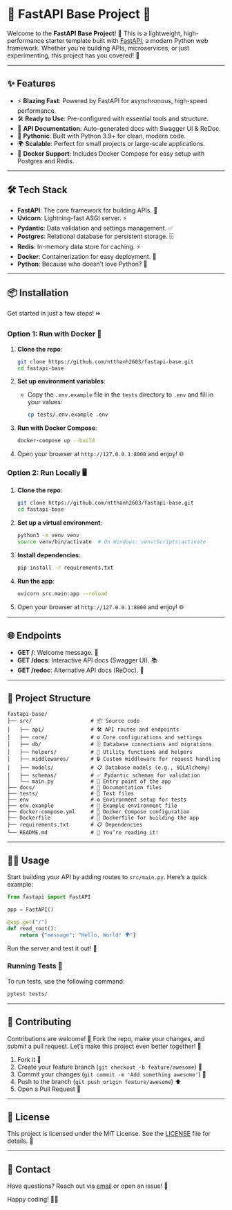# 🚀 FastAPI Base Project 🚀

Welcome to the **FastAPI Base Project**! 🎉 This is a lightweight, high-performance starter template built with [FastAPI](https://fastapi.tiangolo.com/), a modern Python web framework. Whether you're building APIs, microservices, or just experimenting, this project has you covered! 🌟

---

## ✨ Features

- ⚡ **Blazing Fast**: Powered by FastAPI for asynchronous, high-speed performance.
- 🛠️ **Ready to Use**: Pre-configured with essential tools and structure.
- 📝 **API Documentation**: Auto-generated docs with Swagger UI & ReDoc.
- 🐍 **Pythonic**: Built with Python 3.9+ for clean, modern code.
- 🌍 **Scalable**: Perfect for small projects or large-scale applications.
- 🐳 **Docker Support**: Includes Docker Compose for easy setup with Postgres and Redis.

---

## 🛠️ Tech Stack

- **FastAPI**: The core framework for building APIs. 🚀
- **Uvicorn**: Lightning-fast ASGI server. ⚡
- **Pydantic**: Data validation and settings management. ✅
- **Postgres**: Relational database for persistent storage. 🗄️
- **Redis**: In-memory data store for caching. ⚡
- **Docker**: Containerization for easy deployment. 🐳
- **Python**: Because who doesn’t love Python? 🐍

---

## 📦 Installation

Get started in just a few steps! ⏩

### Option 1: Run with Docker 🐳

1. **Clone the repo**:

   ```bash
   git clone https://github.com/ntthanh2603/fastapi-base.git
   cd fastapi-base
   ```

2. **Set up environment variables**:

   - Copy the `.env.example` file in the `tests` directory to `.env` and fill in your values:
     ```bash
     cp tests/.env.example .env
     ```

3. **Run with Docker Compose**:

   ```bash
   docker-compose up --build
   ```

4. Open your browser at `http://127.0.0.1:8000` and enjoy! 🌐

### Option 2: Run Locally 🖥️

1. **Clone the repo**:

   ```bash
   git clone https://github.com/ntthanh2603/fastapi-base.git
   cd fastapi-base
   ```

2. **Set up a virtual environment**:

   ```bash
   python3 -m venv venv
   source venv/bin/activate  # On Windows: venv\Scripts\activate
   ```

3. **Install dependencies**:

   ```bash
   pip install -r requirements.txt
   ```

4. **Run the app**:

   ```bash
   uvicorn src.main:app --reload
   ```

5. Open your browser at `http://127.0.0.1:8000` and enjoy! 🌐

---

## 🌐 Endpoints

- **GET /**: Welcome message. 👋
- **GET /docs**: Interactive API docs (Swagger UI). 📚
- **GET /redoc**: Alternative API docs (ReDoc). 📖

---

## 📂 Project Structure

```
fastapi-base/
├── src/                   # 📦 Source code
│   ├── api/               # 🛠️ API routes and endpoints
│   ├── core/              # ⚙️ Core configurations and settings
│   ├── db/                # 🗄️ Database connections and migrations
│   ├── helpers/           # 🧰 Utility functions and helpers
│   ├── middlewares/       # 🔒 Custom middleware for request handling
│   ├── models/            # 📋 Database models (e.g., SQLAlchemy)
│   ├── schemas/           # ✅ Pydantic schemas for validation
│   └── main.py            # 🚀 Entry point of the app
├── docs/                  # 📝 Documentation files
├── tests/                 # 🧪 Test files
├── env                    # ⚙️ Environment setup for tests
├── env.example            # 📄 Example environment file
├── docker-compose.yml     # 🐳 Docker Compose configuration
├── Dockerfile             # 🐳 Dockerfile for building the app
├── requirements.txt       # 📋 Dependencies
└── README.md              # 📝 You’re reading it!
```

---

## 🧑‍💻 Usage

Start building your API by adding routes to `src/main.py`. Here’s a quick example:

```python
from fastapi import FastAPI

app = FastAPI()

@app.get("/")
def read_root():
    return {"message": "Hello, World! 🌍"}
```

Run the server and test it out! 🎯

### Running Tests 🧪

To run tests, use the following command:

```bash
pytest tests/
```

---

## 🌟 Contributing

Contributions are welcome! 🙌 Fork the repo, make your changes, and submit a pull request. Let’s make this project even better together! 🤝

1. Fork it 🍴
2. Create your feature branch (`git checkout -b feature/awesome`) 🌿
3. Commit your changes (`git commit -m 'Add something awesome'`) 💾
4. Push to the branch (`git push origin feature/awesome`) ⬆️
5. Open a Pull Request 🚀

---

## 📜 License

This project is licensed under the MIT License. See the [LICENSE](LICENSE) file for details. 📝

---

## 💬 Contact

Have questions? Reach out via [email](mailto:tuanthanh2kk4@gmail.com) or open an issue! 📧

Happy coding! 🎉🚀
